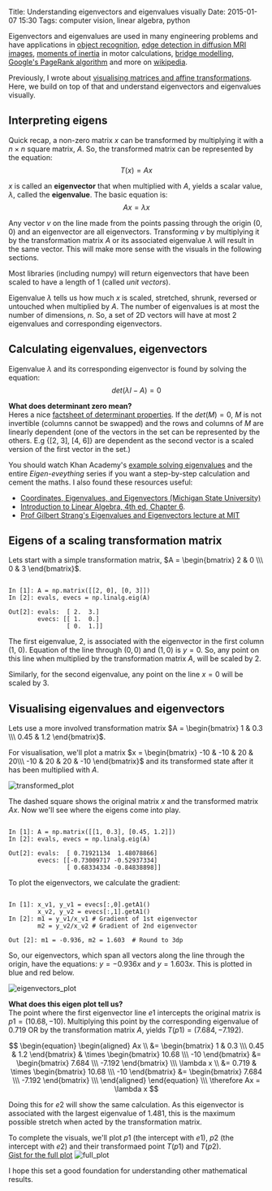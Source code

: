 Title: Understanding eigenvectors and eigenvalues visually
Date: 2015-01-07 15:30 
Tags: computer vision, linear algebra, python

Eigenvectors and eigenvalues are used in many engineering problems and have applications in [object recognition](http://www.cipa.dcu.ie/papers/spie_97.pdf), [edge detection in diffusion MRI images](http://cg.cs.uni-bonn.de/fileadmin/Downloads/schultz/papers/schultz-evalder-2008.pdf), [moments of inertia](http://www2.eng.cam.ac.uk/~hemh/gyroscopes/momentinertia.html) in motor calculations, [bridge modelling](http://www.ma.utexas.edu/mp_arc/c/13/13-25.pdf), [Google's PageRank algorithm](http://www.rose-hulman.edu/~bryan/googleFinalVersionFixed.pdf) and more on [wikipedia](http://en.wikipedia.org/wiki/Eigenvalues_and_eigenvectors#Applications).

Previously, I wrote about [visualising matrices and affine transformations](http://scriptogr.am/alyssa/post/visualising-matrices-and-affine-transformations-with-python). Here, we build on top of that and understand eigenvectors and eigenvalues visually.

## Interpreting eigens
Quick recap, a non-zero matrix $x$ can be transformed by multiplying it with a $n \times n$ square matrix, $A$. So, the transformed matrix can be represented by the equation:
$$ T(x) = Ax $$

$x$ is called an __eigenvector__ that when multiplied with $A$, yields a scalar value, $\lambda$, called the __eigenvalue__. The basic equation is:
$$ Ax = \lambda x $$

Any vector $v$ on the line made from the points passing through the origin $(0,0)$ and an eigenvector are all eigenvectors. Transforming $v$ by multiplying it by the transformation matrix $A$ or its associated eigenvalue $\lambda$ will result in the same vector. This will make more sense with the visuals in the following sections.

Most libraries (including numpy) will return eigenvectors that have been scaled to have a length of 1 (called _unit vectors_).

Eigenvalue $\lambda$ tells us how much $x$ is scaled, stretched, shrunk, reversed or untouched when multiplied by $A$. The number of eigenvalues is at most the number of dimensions, $n$. So, a set of 2D vectors will have at most 2 eigenvalues and corresponding eigenvectors.

## Calculating eigenvalues, eigenvectors
Eigenvalue $\lambda$ and its corresponding eigenvector is found by solving the equation: $$det(\lambda I - A) = 0$$

__What does determinant zero mean?__    
Heres a nice [factsheet of determinant properties](http://www.math.harvard.edu/~elkies/M21b.08/det.html). If the $det(M) = 0$, $M$ is not invertible (columns cannot be swapped) and the rows and columns of $M$ are linearly dependent (one of the vectors in the set can be represented by the others. E.g {[2, 3], [4, 6]} are dependent as the second vector is a scaled version of the first vector in the set.)

You should watch Khan Academy's [example solving eigenvalues](https://www.khanacademy.org/math/linear-algebra/alternate_bases/eigen_everything/v/linear-algebra-example-solving-for-the-eigenvalues-of-a-2x2-matrix) and the entire _Eigen-eveything_ series if you want a step-by-step calculation and cement the maths. I also found these resources useful: 

 * [Coordinates, Eigenvalues, and Eigenvectors (Michigan State University)](http://www.math.msu.edu/~shapiro/Teaching/classes/311UH_05/Eigenvalues.pdf)
 * [Introduction to Linear Algebra, 4th ed, Chapter 6](http://math.mit.edu/~gs/linearalgebra/ila0601.pdf).
 * [Prof Gilbert Strang's Eigenvalues and Eigenvectors lecture at MIT](https://www.youtube.com/watch?v=lXNXrLcoerU)

## Eigens of a scaling transformation matrix
Lets start with a simple transformation matrix, $A = \begin{bmatrix}
2 & 0 \\\
0 & 3
\end{bmatrix}$.  

<pre><code class="language-python">
In [1]: A = np.matrix([[2, 0], [0, 3]])
In [2]: evals, evecs = np.linalg.eig(A)

Out[2]: evals:  [ 2.  3.]
	    evecs: [[ 1.  0.]
		        [ 0.  1.]]
</code></pre>

The first eigenvalue, 2, is associated with the eigenvector in the first column (1, 0). Equation of the line through $(0,0)$ and $(1,0)$ is $y = 0$. So, any point on this line when multiplied by the transformation matrix $A$, will be scaled by 2.

Similarly, for the second eigenvalue, any point on the line $x = 0$ will be scaled by 3.

## Visualising eigenvalues and eigenvectors

Lets use a more involved transformation matrix $A = \begin{bmatrix}
1 & 0.3 \\\
0.45 & 1.2
\end{bmatrix}$.

For visualisation, we'll plot a matrix $x = \begin{bmatrix}
-10 & -10 & 20 & 20\\\
-10 & 20 & 20 & -10
\end{bmatrix}$ and its transformed state after it has been multiplied with $A$.

![transformed_plot](https://alyssaq.github.io/blog/images/eigens-transformation_matrix.png)

The dashed square shows the original matrix $x$ and the transformed matrix $Ax$. Now we'll see where the eigens come into play.

<pre><code class="language-python">
In [1]: A = np.matrix([[1, 0.3], [0.45, 1.2]])
In [2]: evals, evecs = np.linalg.eig(A)

Out[2]: evals:  [ 0.71921134  1.48078866]
		evecs: [[-0.73009717 -0.52937334]
 				[ 0.68334334 -0.84838898]] 
</code></pre>
	
To plot the eigenvectors, we calculate the gradient:
<pre><code class="language-python">
In [1]: x_v1, y_v1 = evecs[:,0].getA1()
	    x_v2, y_v2 = evecs[:,1].getA1()
In [2]: m1 = y_v1/x_v1 # Gradient of 1st eigenvector
        m2 = y_v2/x_v2 # Gradient of 2nd eigenvector	

Out [2]: m1 = -0.936, m2 = 1.603  # Round to 3dp
</code></pre>

So, our eigenvectors, which span all vectors along the line through the origin, have the equations: $y = -0.936x$ and $y = 1.603x$. This is plotted in blue and red below.

![eigenvectors_plot](https://alyssaq.github.io/blog/images/eigens-eigenvector_plot.png)

__What does this eigen plot tell us?__   
The point where the first eigenvector line $e1$ intercepts the original matrix is $p1 = (10.68, -10)$. Multiplying this point by the corresponding eigenvalue of 0.719 OR by the transformation matrix $A$, yields $T(p1) = (7.684, -7.192)$.

$$ \begin{equation}
\begin{aligned}
Ax \\ &=  
\begin{bmatrix}
1 & 0.3 \\\
0.45 & 1.2
\end{bmatrix} & \times \begin{bmatrix}
10.68 \\\
-10
\end{bmatrix} &= \begin{bmatrix}
7.684 \\\
-7.192
\end{bmatrix} \\\
\lambda x \\ &= 
0.719 & \times \begin{bmatrix}
10.68 \\\
-10
\end{bmatrix} &= 
\begin{bmatrix}
7.684 \\\
-7.192
\end{bmatrix} \\\
\end{aligned}
\end{equation} \\\
\therefore Ax = \lambda x $$	

Doing this for $e2$ will show the same calculation. As this eigenvector is associated with the largest eigenvalue of 1.481, this is the maximum possible stretch when acted by the transformation matrix. 

To complete the visuals, we'll plot $p1$ (the intercept with $e1$), $p2$ (the intercept with $e2$) and their transformaed point $T(p1)$ and $T(p2)$.         
[<i class="fa fa-github-alt"></i> Gist for the full plot](https://gist.github.com/alyssaq/f56ba93b4d3b3be76943)
![full_plot](https://alyssaq.github.io/blog/images/eigens-full_plot.png)

I hope this set a good foundation for understanding other mathematical results.